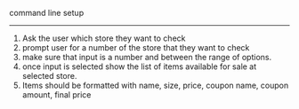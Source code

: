 

command line setup
**********************
1. Ask the user which store they want to check
2. prompt user for a number of the store that they want to check
3. make sure that input is a number and between the range of options.
4. once input is selected show the list of items available for sale at selected store.
5. Items should be formatted with name, size, price, coupon name, coupon amount, final price
